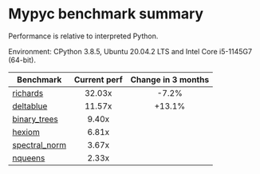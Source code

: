 # Mypyc benchmark summary

Performance is relative to interpreted Python.

Environment: CPython 3.8.5, Ubuntu 20.04.2 LTS and Intel Core i5-1145G7 (64-bit).

| Benchmark | Current perf | Change in 3 months |
| --- | :---: | :---: |
| [richards](benchmarks/richards.md) | 32.03x | -7.2% |
| [deltablue](benchmarks/deltablue.md) | 11.57x | +13.1% |
| [binary_trees](benchmarks/binary_trees.md) | 9.40x |  |
| [hexiom](benchmarks/hexiom.md) | 6.81x |  |
| [spectral_norm](benchmarks/spectral_norm.md) | 3.67x |  |
| [nqueens](benchmarks/nqueens.md) | 2.33x |  |

